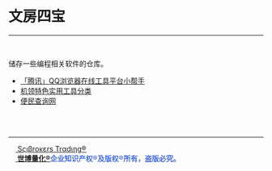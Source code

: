 # 文房四宝

---

<br>

储存一些编程相关软件的仓库。

- [「腾讯」QQ浏览器在线工具平台小帮手](https://tool.browser.qq.com/)
- [机领特色实用工具分类](https://www.jlwz.cn/wapindex-1000-81.html)
- [便民查询网](https://www.bmcx.com/)

<br><br>

---

[<img src='诸子百家考工记/世博量化.png' height='14'/> Sςιβrοκεrs Trαdιηg®](http://www.scibrokes.com)<br>
<span style='color:RoyalBlue'>**[<img src='诸子百家考工记/世博量化.png' height='14'/> 世博量化®](http://www.scibrokes.com)企业知识产权®及版权®所有，盗版必究。**</span>

